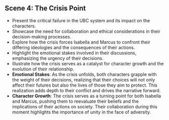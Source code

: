 ## Scene 4: The Crisis Point
- Present the critical failure in the UBC system and its impact on the characters.
- Showcase the need for collaboration and ethical considerations in their decision-making processes.
- Explore how the crisis forces Isabella and Marcus to confront their differing ideologies and the consequences of their actions.
- Highlight the emotional stakes involved in their discussions, emphasizing the urgency of their decisions.
- Illustrate how the crisis serves as a catalyst for character growth and the evolution of their relationship.
- **Emotional Stakes**: As the crisis unfolds, both characters grapple with the weight of their decisions, realizing that their choices will not only affect their futures but also the lives of those they aim to protect. This realization adds depth to their conflict and drives the narrative forward.
- **Character Growth**: The crisis serves as a turning point for both Isabella and Marcus, pushing them to reevaluate their beliefs and the implications of their actions on society. Their collaboration during this moment highlights the importance of unity in the face of adversity.
